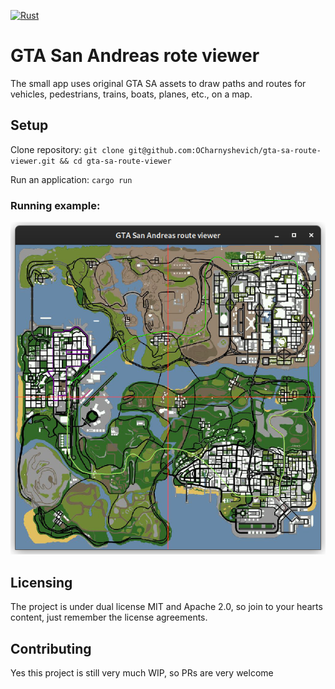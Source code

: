 [![Rust](https://github.com/OCharnyshevich/gta-sa-route-viewer/actions/workflows/rust.yml/badge.svg?branch=0.1.7)](https://github.com/OCharnyshevich/gta-sa-route-viewer/actions/workflows/rust.yml)

# GTA San Andreas rote viewer
The small app uses original GTA SA assets to draw paths and routes for vehicles, pedestrians, trains, boats, planes, etc., on a map.

## Setup

Clone repository: `git clone git@github.com:OCharnyshevich/gta-sa-route-viewer.git && cd gta-sa-route-viewer`

Run an application: `cargo run`

### Running example:

![image](assets/screen.png)

## Licensing
The project is under dual license MIT and Apache 2.0, so join to your hearts content, just remember the license agreements.

## Contributing
Yes this project is still very much WIP, so PRs are very welcome